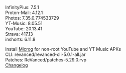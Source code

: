 InfinityPlus: 7.5.1  
Proton-Mail: 4.12.1  
Photos: 7.35.0.774533729  
YT-Music: 8.05.51  
YouTube: 20.13.41  
Strava: 417.13  
inshorts: 6.11.8  

Install [Microg](https://github.com/ReVanced/GmsCore/releases) for non-root YouTube and YT Music APKs  
CLI: revanced/revanced-cli-5.0.1-all.jar  
Patches: ReVanced/patches-5.29.0.rvp  
[Changelog](https://github.com/ReVanced/revanced-patches/releases/tag/v5.29.0)  
